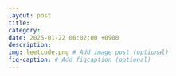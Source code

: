 ```yaml
---
layout: post
title: 
category: 
date: 2025-01-22 06:02:00 +0900
description: 
img: leetcode.png # Add image post (optional)
fig-caption: # Add figcaption (optional)
---
```



# 